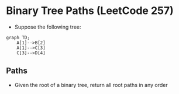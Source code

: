 # Binary Tree Paths (LeetCode 257)
- Suppose the following tree:
```mermaid
graph TD;
    A[1]-->B[2]
    A[1]-->C[3]
    C[3]-->D[4]
```
## Paths
- Given the root of a binary tree, return all root paths in any order
